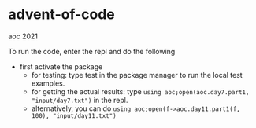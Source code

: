 # advent-of-code
aoc 2021


To run the code, enter the repl and do the following

- first activate the package
  - for testing: type test in the package manager to run the local test examples.
  - for getting the actual results: type `using aoc;open(aoc.day7.part1, "input/day7.txt")` in the repl.
  - alternatively, you can do `using aoc;open(f->aoc.day11.part1(f, 100), "input/day11.txt")`
